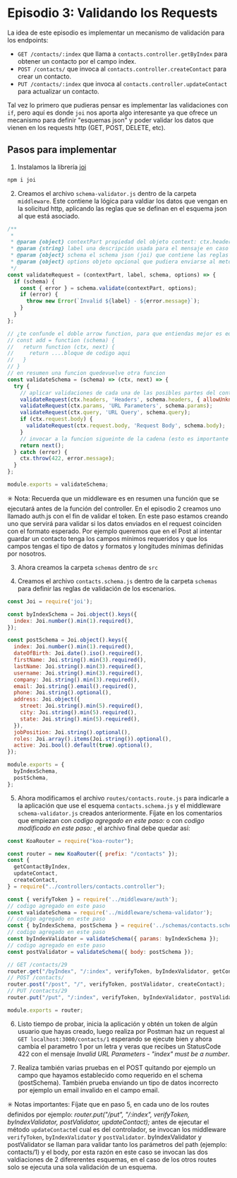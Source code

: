 # Episodio 3: Validando los Requests

La idea de este episodio es implementar un mecanismo de validación para los endpoints:

- `GET /contacts/:index` que llama a `contacts.controller.getByIndex` para obtener un contacto por el campo index.
- `POST /contacts/` que invoca al `contacts.controller.createContact` para crear un contacto.
- `PUT /contacts/:index` que invoca al `contacts.controller.updateContact` para actualizar un contacto.

Tal vez lo primero que pudieras pensar es implementar las validaciones con `if`, pero aquí es donde `joi` nos aporta algo interesante ya que ofrece un mecanismo para definir "esquemas json" y poder validar los datos que vienen en los requests http (GET, POST, DELETE, etc).

## Pasos para implementar

1. Instalamos la librería [joi](https://www.npmjs.com/package/joi)

```bash
npm i joi
```

2. Creamos el archivo `schema-validator.js` dentro de la carpeta `middleware`. Este contiene la lógica para valdiar los datos que vengan en la solicitud http, aplicando las reglas que se definan en el esquema json al que está asociado.

```javascript
/**
 *
 * @param {object} contextPart propiedad del objeto context: ctx.headers | ctx.params | ctx.query | ctx.request.body
 * @param {string} label una descripción usada para el mensaje en caso de error
 * @param {object} schema el schema json (joi) que contiene las reglas de validacion, contiene un metodo validate
 * @param {object} options objeto opcional que pudiera enviarse al metodo shcema.validate
 */
const validateRequest = (contextPart, label, schema, options) => {
  if (schema) {
    const { error } = schema.validate(contextPart, options);
    if (error) {
      throw new Error(`Invalid ${label} - ${error.message}`);
    }
  }
};

// ¿te confunde el doble arrow function, para que entiendas mejor es equivalente al siguiente ejemplo:
// const add = function (schema) {
//   return function (ctx, next) {
//     return ....bloque de codigo aqui
//   }
// }
// en resumen una funcion quedevuelve otra funcion
const validateSchema = (schema) => (ctx, next) => {
  try {
    // aplicar validaciones de cada una de las posibles partes del contexto del request
    validateRequest(ctx.headers, 'Headers', schema.headers, { allowUnknown: true });
    validateRequest(ctx.params, 'URL Parameters', schema.params);
    validateRequest(ctx.query, 'URL Query', schema.query);
    if (ctx.request.body) {
      validateRequest(ctx.request.body, 'Request Body', schema.body);
    }
    // invocar a la funcion sigueinte de la cadena (esto es importante en el cocepto de un middleware, porque son funciones previas que se ejecutan antes de llamar al metodo del controlador)
    return next();
  } catch (error) {
    ctx.throw(422, error.message);
  }
};

module.exports = validateSchema;
```

:eight_spoked_asterisk: Nota: Recuerda que un middleware es en resumen una función que se ejecutará antes de la función del controller. En el episodio 2 creamos uno llamado auth.js con el fin de validar el token. En este paso estamos creando uno que servirá para validar si los datos enviados en el request coinciden con el formato esperado. Por ejemplo queremos que en el Post al intentar guardar un contacto tenga los campos mínimos requeridos y que los campos tengas el tipo de datos y formatos y longitudes mínimas definidas por nosotros.

3. Ahora creamos la carpeta `schemas` dentro de `src`

4. Creamos el archivo `contacts.schema.js` dentro de la carpeta `schemas` para definir las reglas de validación de los escenarios.

```javascript
const Joi = require('joi');

const byIndexSchema = Joi.object().keys({
  index: Joi.number().min(1).required(),
});

const postSchema = Joi.object().keys({
  index: Joi.number().min(1).required(),
  dateOfBirth: Joi.date().iso().required(),
  firstName: Joi.string().min(3).required(),
  lastName: Joi.string().min(3).required(),
  username: Joi.string().min(3).required(),
  company: Joi.string().min(3).required(),
  email: Joi.string().email().required(),
  phone: Joi.string().optional(),
  address: Joi.object({
    street: Joi.string().min(5).required(),
    city: Joi.string().min(5).required(),
    state: Joi.string().min(5).required(),
  }),
  jobPosition: Joi.string().optional(),
  roles: Joi.array().items(Joi.string()).optional(),
  active: Joi.bool().default(true).optional(),
});

module.exports = {
  byIndexSchema,
  postSchema,
};
```

5. Ahora modificamos el archivo `routes/contacts.route.js` para indicarle a la aplicación que use el esquema `contacts.schema.js` y el middleware `schema-validator.js` creados anteriormente. Fíjate en los comentarios que empiezan con *codigo agregado en este paso:* o con *codigo modificado en este paso:* , el archivo final debe quedar así:

```javascript
const KoaRouter = require("koa-router");

const router = new KoaRouter({ prefix: "/contacts" });
const {
  getContactByIndex,
  updateContact,
  createContact,
} = require("../controllers/contacts.controller");

const { verifyToken } = require('../middleware/auth');
// codigo agregado en este paso
const validateSchema = require('../middleware/schema-validator');
// codigo agregado en este paso
const { byIndexSchema, postSchema } = require('../schemas/contacts.schema');
// codigo agregado en este paso
const byIndexValidator = validateSchema({ params: byIndexSchema });
// codigo agregado en este paso
const postValidator = validateSchema({ body: postSchema });

// GET /contacts/29
router.get("/byIndex", "/:index", verifyToken, byIndexValidator, getContactByIndex);
// POST /contacts/
router.post("/post", "/", verifyToken, postValidator, createContact);
// PUT /contacts/29
router.put("/put", "/:index", verifyToken, byIndexValidator, postValidator, updateContact);

module.exports = router;
```

6. Listo tiempo de probar, inicia la aplicación y obtén un token de algún usuario que hayas creado, luego realiza por Postman haz un request al `GET localhost:3000/contacts/1` esperando se ejecute bien y ahora cambia el parametro 1 por un letra y veras que recibes un StatusCode 422 con el mensaje *Invalid URL Parameters - "index" must be a number*.

7. Realiza también varias pruebas en el POST quitando por ejemplo un campo que hayamos establecido como requerido en el schema (postSchema). También prueba enviando un tipo de datos incorrecto por ejemplo un email invalido en el campo email.

:eight_spoked_asterisk: Notas importantes:
Fíjate que en paso 5, en cada uno de los routes definidos por ejemplo:  *router.put("/put", "/:index", verifyToken, byIndexValidator, postValidator, updateContact);* antes de ejecutar el método `updateContact`el cual es del controlador, se invocan los middleware `verifyToken`, `byIndexValidator` y `postValidator`.  byIndexValidator y postValidator se llaman para validar tanto los parámetros del path (ejemplo: contacts/1) y el body, por esta razón en este caso se invocan las dos valdiaciones de 2 difererentes esquemas, en el caso de los otros routes solo se ejecuta una sola validación de un esquema.